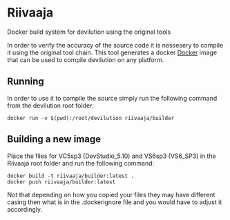 # Riivaaja

Docker build system for devilution using the original tools

In order to verify the accuracy of the source code it is nessesery to compile it using the original tool chain. This tool generates a docker [Docker](http://google.com) image that can be used to compile devilution on any platform.

## Running

In order to use it to compile the source simply run the following command from the devilution root folder:
```plain
docker run -v $(pwd):/root/devilution riivaaja/builder
```

## Building a new image

Place the files for VC5sp3 (DevStudio_5.10) and VS6sp3 (VS6_SP3) in the Riivaaja root folder and run the following command:
```plain
docker build -t riivaaja/builder:latest .
docker push riivaaja/builder:latest
```

Not that depending on how you copied your files they may have different casing then what is in the .dockerignore file and you would have to adjust it accordingly.
